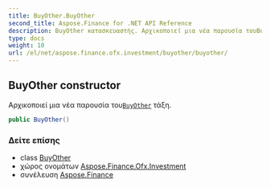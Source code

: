 ```yaml
---
title: BuyOther.BuyOther
second_title: Aspose.Finance for .NET API Reference
description: BuyOther κατασκευαστής. Αρχικοποιεί μια νέα παρουσία τουBuyOther τάξη.
type: docs
weight: 10
url: /el/net/aspose.finance.ofx.investment/buyother/buyother/
---
```

## BuyOther constructor

Αρχικοποιεί μια νέα παρουσία του[`BuyOther`](../) τάξη.

```csharp
public BuyOther()
```

### Δείτε επίσης

* class [BuyOther](../)
* χώρος ονομάτων [Aspose.Finance.Ofx.Investment](../../buyother/)
* συνέλευση [Aspose.Finance](../../../)


